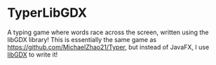 # TyperLibGDX

A typing game where words race across the screen, written using the libGDX library! This is essentially the same game as https://github.com/MichaelZhao21/Typer, but instead of JavaFX, I use [libGDX](https://libgdx.com) to write it!
